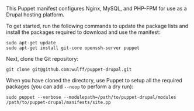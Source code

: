 This Puppet manifest configures Nginx, MySQL, and PHP-FPM for use as a Drupal hosting platform.

To get started, run the following commands to update the package lists and install the packages required to download and use the manifest:

    sudo apt-get update
    sudo apt-get install git-core openssh-server puppet

Next, clone the Git repository:

    git clone git@github.com:wulff/puppet-drupal.git

When you have cloned the directory, use Puppet to setup all the required packages (you can add `--noop` to perform a dry run):

    sudo puppet --verbose --modulepath=/path/to/puppet-drupal/modules /path/to/puppet-drupal/manifests/site.pp
